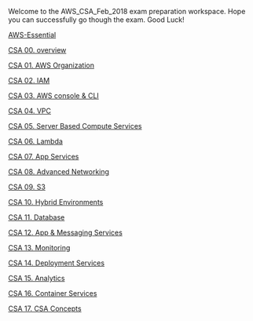 Welcome to the AWS_CSA_Feb_2018 exam preparation workspace.
Hope you can successfully go though the exam. 
Good Luck!

[AWS-Essential](https://github.com/lannyzhujin/AWS_CSA_Feb_2018/wiki/AWS-Essential)

[CSA 00. overview](https://github.com/lannyzhujin/AWS_CSA_Feb_2018/wiki/CSA-00.-overview)

[CSA 01. AWS Organization](https://github.com/lannyzhujin/AWS_CSA_Feb_2018/wiki/CSA-01.-AWS-Organization)

[CSA 02. IAM](https://github.com/lannyzhujin/AWS_CSA_Feb_2018/wiki/CSA-02.-IAM)

[CSA 03. AWS console & CLI](https://github.com/lannyzhujin/AWS_CSA_Feb_2018/wiki/CSA-03.-AWS-console-&amp;-CLI)

[CSA 04. VPC](https://github.com/lannyzhujin/AWS_CSA_Feb_2018/wiki/CSA-04.-VPC)

[CSA 05. Server Based Compute Services](https://github.com/lannyzhujin/AWS_CSA_Feb_2018/wiki/CSA-05.-Server-Based-Compute-Services)

[CSA 06. Lambda](https://github.com/lannyzhujin/AWS_CSA_Feb_2018/wiki/CSA-06.-Lambda)

[CSA 07. App Services](https://github.com/lannyzhujin/AWS_CSA_Feb_2018/wiki/CSA-07.-App-Services)

[CSA 08. Advanced Networking](https://github.com/lannyzhujin/AWS_CSA_Feb_2018/wiki/CSA-08.-Advanced-Networking)

[CSA 09. S3](https://github.com/lannyzhujin/AWS_CSA_Feb_2018/wiki/CSA-09.-S3)

[CSA 10. Hybrid Environments](https://github.com/lannyzhujin/AWS_CSA_Feb_2018/wiki/CSA-10.-Hybrid-Environments)

[CSA 11. Database](https://github.com/lannyzhujin/AWS_CSA_Feb_2018/wiki/CSA-11.-Database)

[CSA 12. App & Messaging Services](https://github.com/lannyzhujin/AWS_CSA_Feb_2018/wiki/CSA-12.-App-&amp;-Messaging-Services)

[CSA 13. Monitoring](https://github.com/lannyzhujin/AWS_CSA_Feb_2018/wiki/CSA-13.-Monitoring)

[CSA 14. Deployment Services](https://github.com/lannyzhujin/AWS_CSA_Feb_2018/wiki/CSA-14.-Deployment-Services)

[CSA 15. Analytics](https://github.com/lannyzhujin/AWS_CSA_Feb_2018/wiki/CSA-15.-Analytics)

[CSA 16. Container Services](https://github.com/lannyzhujin/AWS_CSA_Feb_2018/wiki/CSA-16.-Container-Services)

[CSA 17. CSA Concepts](https://github.com/lannyzhujin/AWS_CSA_Feb_2018/wiki/CSA-17.-CSA-Concepts)